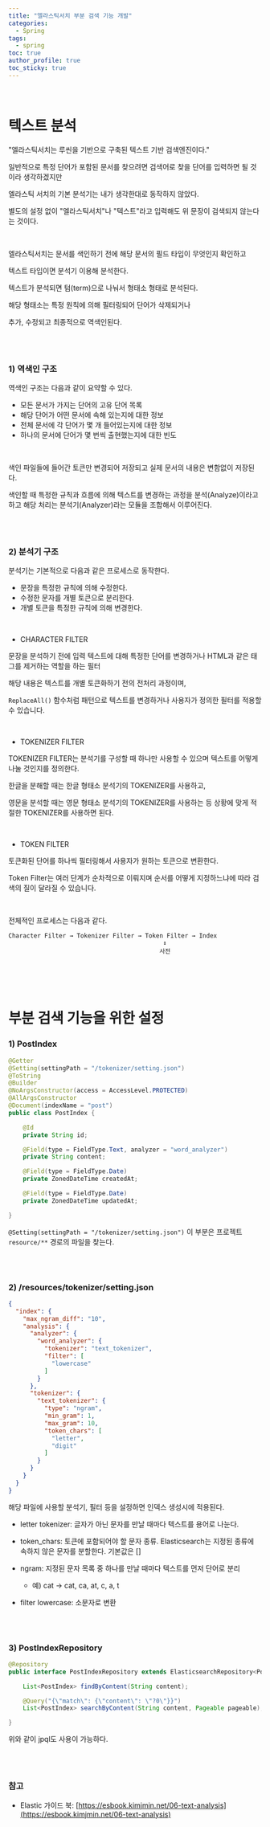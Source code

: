 ```yaml
---
title: "엘라스틱서치 부분 검색 기능 개발"
categories:
  - Spring 
tags:
  - spring 
toc: true
author_profile: true
toc_sticky: true
---
```


<br />

# 텍스트 분석

"엘라스틱서치는 루씬을 기반으로 구축된 텍스트 기반 검색엔진이다."

일반적으로 특정 단어가 포함된 문서를 찾으려면 검색어로 찾을 단어를 입력하면 될 것이라 생각하겠지만

엘라스틱 서치의 기본 분석기는 내가 생각한대로 동작하지 않았다.

별도의 설정 없이 "엘라스틱서치"나 "텍스트"라고 입력해도 위 문장이 검색되지 않는다는 것이다.

<br />

엘라스틱서치는 문서를 색인하기 전에 해당 문서의 필드 타입이 무엇인지 확인하고

텍스트 타입이면 분석기 이용해 분석한다.

텍스트가 분석되면 텀(term)으로 나눠서 형태소 형태로 분석된다.

해당 형태소는 특정 원칙에 의해 필터링되어 단어가 삭제되거나

추가, 수정되고 최종적으로 역색인된다.

<br />
<br />

### 1) 역색인 구조

역색인 구조는 다음과 같이 요약할 수 있다.

* 모든 문서가 가지는 단어의 고유 단어 목록
* 해당 단어가 어떤 문서에 속해 있는지에 대한 정보
* 전체 문서에 각 단어가 몇 개 들어있는지에 대한 정보
* 하나의 문서에 단어가 몇 번씩 출현했는지에 대한 빈도

<br />

색인 파일들에 들어간 토큰만 변경되어 저장되고 실제 문서의 내용은 변함없이 저장된다.

색인할 때 특정한 규칙과 흐름에 의해 텍스트를 변경하는 과정을 분석(Analyze)이라고 하고 해당 처리는 분석기(Analyzer)라는 모듈을 조합해서 이루어진다.

<br />
<br />

### 2) 분석기 구조

분석기는 기본적으로 다음과 같은 프로세스로 동작한다.

* 문장을 특정한 규칙에 의해 수정한다.
* 수정한 문자를 개별 토큰으로 분리한다.
* 개별 토큰을 특정한 규칙에 의해 변경한다.

<br />

* CHARACTER FILTER

문장을 분석하기 전에 입력 텍스트에 대해 특정한 단어를 변경하거나 HTML과 같은 태그를 제거하는 역할을 하는 필터

해당 내용은 텍스트를 개별 토큰화하기 전의 전처리 과정이며,

`ReplaceAll()` 함수처럼 패턴으로 텍스트를 변경하거나 사용자가 정의한 필터를 적용할 수 있습니다.

<br />

* TOKENIZER FILTER

TOKENIZER FILTER는 분석기를 구성할 때 하나만 사용할 수 있으며 텍스트를 어떻게 나눌 것인지를 정의한다.

한글을 분해할 때는 한글 형태소 분석기의 TOKENIZER를 사용하고,

영문을 분석할 때는 영문 형태소 분석기의 TOKENIZER를 사용하는 등 상황에 맞게 적절한 TOKENIZER를 사용하면 된다.

<br />

* TOKEN FILTER

토큰화된 단어를 하나씩 필터링해서 사용자가 원하는 토큰으로 변환한다.

Token Filter는 여러 단계가 순차적으로 이뤄지며 순서를 어떻게 지정하느냐에 따라 검색의 질이 달라질 수 있습니다.

<br />

전체적인 프로세스는 다음과 같다.

```
Character Filter → Tokenizer Filter → Token Filter → Index 
                                           ↕️
                                          사전 
```

<br />
<br />
<br />

# 부분 검색 기능을 위한 설정

### 1) PostIndex

```java
@Getter
@Setting(settingPath = "/tokenizer/setting.json")
@ToString
@Builder
@NoArgsConstructor(access = AccessLevel.PROTECTED)
@AllArgsConstructor
@Document(indexName = "post")
public class PostIndex {

	@Id
	private String id;

	@Field(type = FieldType.Text, analyzer = "word_analyzer")
	private String content;

	@Field(type = FieldType.Date)
	private ZonedDateTime createdAt;

	@Field(type = FieldType.Date)
	private ZonedDateTime updatedAt;

}
```

`@Setting(settingPath = "/tokenizer/setting.json")` 이 부분은 프로젝트 `resource/**` 경로의 파일을 찾는다.

<br />
<br />

### 2) /resources/tokenizer/setting.json

```json
{
  "index": {
    "max_ngram_diff": "10",
    "analysis": {
      "analyzer": {
        "word_analyzer": {
          "tokenizer": "text_tokenizer",
          "filter": [
            "lowercase"
          ]
        }
      },
      "tokenizer": {
        "text_tokenizer": {
          "type": "ngram",
          "min_gram": 1,
          "max_gram": 10,
          "token_chars": [
            "letter",
            "digit"
          ]
        }
      }
    }
  }
}
```

해당 파일에 사용할 분석기, 필터 등을 설정하면 인덱스 생성시에 적용된다.

* letter tokenizer: 글자가 아닌 문자를 만날 때마다 텍스트를 용어로 나눈다.
* token_chars: 토큰에 포함되어야 할 문자 종류. Elasticsearch는 지정된 종류에 속하지 않은 문자를 분할한다. 기본값은 []
* ngram: 지정된 문자 목록 중 하나를 만날 때마다 텍스트를 먼저 단어로 분리

  - 예) cat → cat, ca, at, c, a, t
* filter lowercase: 소문자로 변환

<br />
<br />

### 3) PostIndexRepository

```java
@Repository
public interface PostIndexRepository extends ElasticsearchRepository<PostIndex, Long> {

	List<PostIndex> findByContent(String content);

	@Query("{\"match\": {\"content\": \"?0\"}}")
	List<PostIndex> searchByContent(String content, Pageable pageable);

}
```

위와 같이 jpql도 사용이 가능하다.

<br />
<br />

### 참고

* Elastic 가이드 북: [https://esbook.kimjmin.net/06-text-analysis](https://esbook.kimjmin.net/06-text-analysis)

<br />
